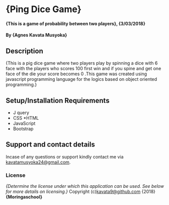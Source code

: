# {Ping Dice Game}
#### {This is a game of probability between two players}, {3/03/2018}
#### By **{Agnes Kavata Musyoka}**
## Description
{This is a pig dice game where two players play by spinning a dice with 6 face with the players who scores 100 first win and if you spine and get one face of the die your score becomes 0 .This game was created using javascript programming language for the logics based on object oriented programming.}
## Setup/Installation Requirements
* J query
* CSS
*HTML
* JavaScript
* Bootstrap
## Support and contact details
Incase of any questions or support kindly contact me via kavatamusyoka24@gmail.com.
### License
*{Determine the license under which this application can be used.  See below for more details on licensing.}*
Copyright (c)kavata9@github.com {2018} **{Moringaschool}**
